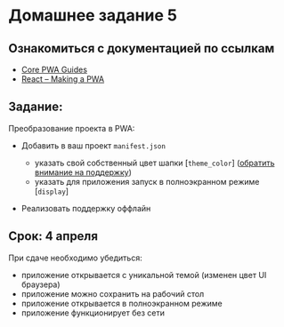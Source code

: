 # Домашнее задание 5

## Ознакомиться с документацией по ссылкам

- [Core PWA Guides](https://developer.mozilla.org/en-US/docs/Web/Progressive_web_apps)
- [React – Making a PWA](https://create-react-app.dev/docs/making-a-progressive-web-app/)

## Задание:

Преобразование проекта в PWA:

- Добавить в ваш проект `manifest.json`
    - указать свой собственный цвет шапки [`theme_color`] ([обратить внимание на поддержку](https://caniuse.com/#search=theme-color))
    - указать для приложения запуск в полноэкранном режиме [`display`]

- Реализовать поддержку оффлайн

## Срок: 4 апреля

При сдаче необходимо убедиться:

- приложение открывается с уникальной темой (изменен цвет UI браузера)
- приложение можно сохранить на рабочий стол
- приложение открывается в полноэкранном режиме
- приложение функционирует без сети
